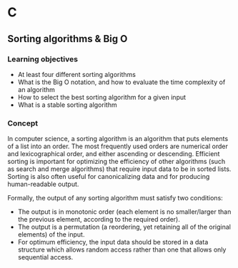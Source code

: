 # C 
## Sorting algorithms & Big O

### Learning objectives
*   At least four different sorting algorithms
*   What is the Big O notation, and how to evaluate the time complexity of an algorithm
*   How to select the best sorting algorithm for a given input
*   What is a stable sorting algorithm

### Concept
<p>In computer science, a sorting algorithm is an algorithm that puts elements of a list into an order. The most frequently used orders are numerical order and lexicographical order, and either ascending or descending. Efficient sorting is important for optimizing the efficiency of other algorithms (such as search and merge algorithms) that require input data to be in sorted lists. Sorting is also often useful for canonicalizing data and for producing human-readable output. <p>

Formally, the output of any sorting algorithm must satisfy two conditions:

*   The output is in monotonic order (each element is no smaller/larger than the previous element, according to the required order).
*   The output is a permutation (a reordering, yet retaining all of the original elements) of the input.
*   For optimum efficiency, the input data should be stored in a data structure which allows random access rather than one that allows only sequential access.